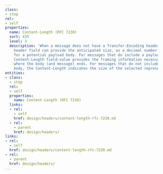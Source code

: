 ```yaml
---
class:
- stop
rel:
- self
properties:
  name: Content-Length (RFC 7230)
  sort: 435
  level: 3
  description: 'When a message does not have a Transfer-Encoding header field, a Content-Length
    header field can provide the anticipated size, as a decimal number of octets,
    for a potential payload body. For messages that do include a payload body, the
    Content-Length field-value provides the framing information necessary for determining
    where the body (and message) ends. For messages that do not include a payload
    body, the Content-Length indicates the size of the selected representation.. '
entities:
- class:
  - stop
  rel:
  - self
  properties:
    name: Content-Length (RFC 7230)
  links:
  - rel:
    - self
    href: design/headers/content-length-rfc-7230.md
  - rel:
    - parent
    href: design/headers/
links:
- rel:
  - self
  href: design/headers/content-length-rfc-7230.md
- rel:
  - parent
  href: design/headers/
...
```

